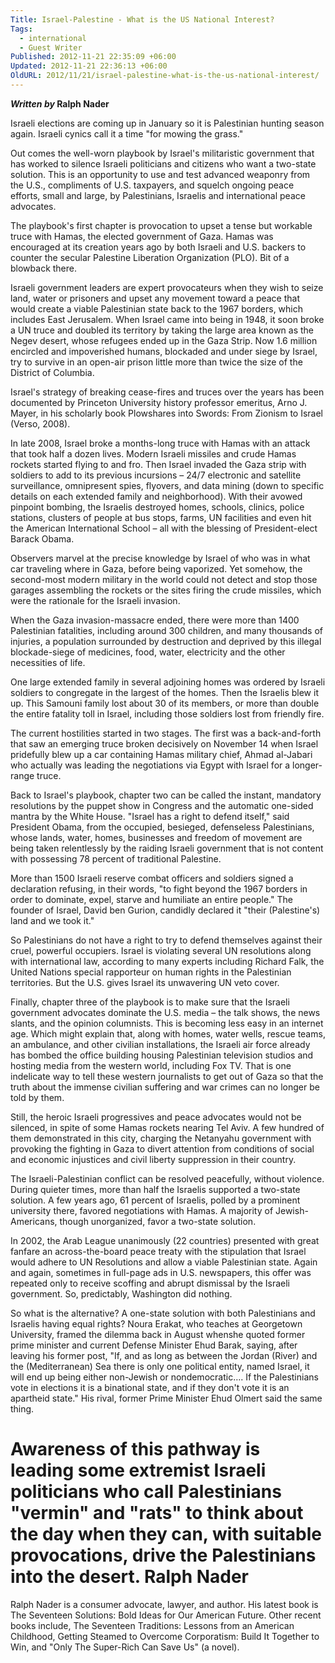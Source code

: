 ```yaml
---
Title: Israel-Palestine - What is the US National Interest?
Tags:
  - international
  - Guest Writer
Published: 2012-11-21 22:35:09 +06:00
Updated: 2012-11-21 22:36:13 +06:00
OldURL: 2012/11/21/israel-palestine-what-is-the-us-national-interest/
---
```


<strong><em>Written by</em>  Ralph Nader</strong>

Israeli elections are coming up in January so it is Palestinian hunting season again. Israeli cynics call it a time "for mowing the grass."

Out comes the well-worn playbook by Israel's militaristic government that has worked to silence Israeli politicians and citizens who want a two-state solution. This is an opportunity to use and test advanced weaponry from the U.S., compliments of U.S. taxpayers, and squelch ongoing peace efforts, small and large, by Palestinians, Israelis and international peace advocates.

The playbook's first chapter is provocation to upset a tense but workable truce with Hamas, the elected government of Gaza. Hamas was encouraged at its creation years ago by both Israeli and U.S. backers to counter the secular Palestine Liberation Organization (PLO). Bit of a blowback there.

Israeli government leaders are expert provocateurs when they wish to seize land, water or prisoners and upset any movement toward a peace that would create a viable Palestinian state back to the 1967 borders, which includes East Jerusalem. When Israel came into being in 1948, it soon broke a UN truce and doubled its territory by taking the large area known as the Negev desert, whose refugees ended up in the Gaza Strip. Now 1.6 million encircled and impoverished humans, blockaded and under siege by Israel, try to survive in an open-air prison little more than twice the size of the District of Columbia.

Israel's strategy of breaking cease-fires and truces over the years has been documented by Princeton University history professor emeritus, Arno J. Mayer, in his scholarly book Plowshares into Swords: From Zionism to Israel (Verso, 2008).

In late 2008, Israel broke a months-long truce with Hamas with an attack that took half a dozen lives. Modern Israeli missiles and crude Hamas rockets started flying to and fro. Then Israel invaded the Gaza strip with soldiers to add to its previous incursions –  24/7 electronic and satellite surveillance, omnipresent spies, flyovers, and data mining (down to specific details on each extended family and neighborhood). With their avowed pinpoint bombing, the Israelis destroyed homes, schools, clinics, police stations, clusters of people at bus stops, farms, UN facilities and even hit the American International School – all with the blessing of President-elect Barack Obama.

Observers marvel at the precise knowledge by Israel of who was in what car traveling where in Gaza, before being vaporized. Yet somehow, the second-most modern military in the world could not detect and stop those garages assembling the rockets or the sites firing the crude missiles, which were the rationale for the Israeli invasion.

When the Gaza invasion-massacre ended, there were more than 1400 Palestinian fatalities, including around 300 children, and many thousands of injuries, a population surrounded by destruction and deprived by this illegal blockade-siege of medicines, food, water, electricity and the other necessities of life.

One large extended family in several adjoining homes was ordered by Israeli soldiers to congregate in the largest of the homes. Then the Israelis blew it up. This Samouni family lost about 30 of its members, or more than double the entire fatality toll in Israel, including those soldiers lost from friendly fire.

The current hostilities started in two stages. The first was a back-and-forth that saw an emerging truce broken decisively on November 14 when Israel pridefully blew up a car containing Hamas military chief, Ahmad al-Jabari who actually was leading the negotiations via Egypt with Israel for a longer-range truce.

Back to Israel's playbook, chapter two can be called the instant, mandatory resolutions by the puppet show in Congress and the automatic one-sided mantra by the White House. "Israel has a right to defend itself," said President Obama, from the occupied, besieged, defenseless Palestinians, whose lands, water, homes, businesses and freedom of movement are being taken relentlessly by the raiding Israeli government that is not content with possessing 78 percent of traditional Palestine.

More than 1500 Israeli reserve combat officers and soldiers signed a declaration refusing, in their words, "to fight beyond the 1967 borders in order to dominate, expel, starve and humiliate an entire people." The founder of Israel, David ben Gurion, candidly declared it "their (Palestine's) land and we took it."

So Palestinians do not have a right to try to defend themselves against their cruel, powerful occupiers. Israel is violating several UN resolutions along with international law, according to many experts including Richard Falk, the United Nations special rapporteur on human rights in the Palestinian territories. But the U.S. gives Israel its unwavering UN veto cover.

Finally, chapter three of the playbook is to make sure that the Israeli government advocates dominate the U.S. media – the talk shows, the news slants, and the opinion columnists. This is becoming less easy in an internet age. Which might explain that, along with homes, water wells, rescue teams, an ambulance, and other civilian installations, the Israeli air force already has bombed the office building housing Palestinian television studios and hosting media from the western world, including Fox TV. That is one indelicate way to tell these western journalists to get out of Gaza so that the truth about the immense civilian suffering and war crimes can no longer be told by them.

Still, the heroic Israeli progressives and peace advocates would not be silenced, in spite of some Hamas rockets nearing Tel Aviv. A few hundred of them demonstrated in this city, charging the Netanyahu government with provoking the fighting in Gaza to divert attention from conditions of social and economic injustices and civil liberty suppression in their country.

The Israeli-Palestinian conflict can be resolved peacefully, without violence. During quieter times, more than half the Israelis supported a two-state solution. A few years ago, 61 percent of Israelis, polled by a prominent university there, favored negotiations with Hamas. A majority of Jewish-Americans, though unorganized, favor a two-state solution.

In 2002, the Arab League unanimously (22 countries) presented with great fanfare an across-the-board peace treaty with the stipulation that Israel would adhere to UN Resolutions and allow a viable Palestinian state. Again and again, sometimes in full-page ads in U.S. newspapers, this offer was repeated only to receive scoffing and abrupt dismissal by the Israeli government. So, predictably, Washington did nothing.

So what is the alternative? A one-state solution with both Palestinians and Israelis having equal rights? Noura Erakat, who teaches at Georgetown University, framed the dilemma back in August whenshe quoted former prime minister and current Defense Minister Ehud Barak, saying, after leaving his former post, "If, and as long as between the Jordan (River) and the (Mediterranean) Sea there is only one political entity, named Israel, it will end up being either non-Jewish or nondemocratic…. If the Palestinians vote in elections it is a binational state, and if they don't vote it is an apartheid state." His rival, former Prime Minister Ehud Olmert said the same thing.

Awareness of this pathway is leading some extremist Israeli politicians who call Palestinians "vermin" and "rats" to think about the day when they can, with suitable provocations, drive the Palestinians into the desert.
Ralph Nader	
======================================
Ralph Nader is a consumer advocate, lawyer, and author. His latest book is The Seventeen Solutions: Bold Ideas for Our American Future. Other recent books include, The Seventeen Traditions: Lessons from an American Childhood, Getting Steamed to Overcome Corporatism: Build It Together to Win, and "Only The Super-Rich Can Save Us" (a novel).

